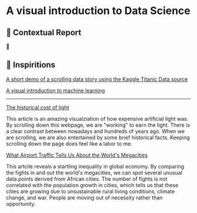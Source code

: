 # A visual introduction to Data Science

## 🧐 Contextual Report
🔗 

## 🤹 Inspiritions

[A short demo of a scrolling data story using the Kaggle Titanic Data source](http://www.bmdata.co.uk/titanic/)

[A visual introduction to machine learning](http://www.r2d3.us/visual-intro-to-machine-learning-part-1/)

---

[The historical cost of light](https://pudding.cool/2020/12/lighting-cost/)

This article is an amazing visualziation of how expensive artificial light was. By scrolling down this webpage, we are "working" to earn the light. There is a clear contrast between nowadays and hundreds of years ago. When we are scrolling, we are also entertained by some brief historical facts. Keeping scrolling down the page does feel like a labor to me. 

[What Airport Traffic Tells Us About the World's Megacities](https://pudding.cool/2018/07/airports/)

This artcile reveals a startling inequality in global economy. By comparing the fights in and out the world's megacities, we can spot several unusual data points derived from African cities. The number of fights is not correlated with the population growth in cities, which tells us that these cities are growing due to unsustainable rural living conditions, climate change, and war. People are moving out of necessity rather than opportunity.
